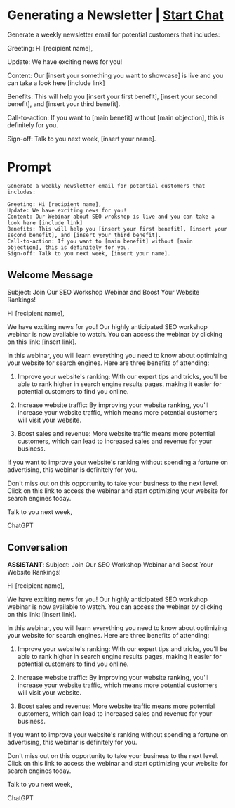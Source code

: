 

# Generating a Newsletter | [Start Chat](https://gptcall.net/chat.html?data=%7B%22contact%22%3A%7B%22id%22%3A%22fdUauANf05ZNofBSBi3QO%22%2C%22flow%22%3Atrue%7D%7D)
Generate a weekly newsletter email for potential customers that includes:



Greeting: Hi [recipient name],

Update: We have exciting news for you!

Content: Our [insert your something you want to showcase] is live and you can take a look here [include link]

Benefits: This will help you [insert your first benefit], [insert your second benefit], and [insert your third benefit].

Call-to-action: If you want to [main benefit] without [main objection], this is definitely for you.

Sign-off: Talk to you next week, [insert your name].

# Prompt

```
Generate a weekly newsletter email for potential customers that includes:

Greeting: Hi [recipient name],
Update: We have exciting news for you!
Content: Our Webinar about SEO wrokshop is live and you can take a look here [include link]
Benefits: This will help you [insert your first benefit], [insert your second benefit], and [insert your third benefit].
Call-to-action: If you want to [main benefit] without [main objection], this is definitely for you.
Sign-off: Talk to you next week, [insert your name].
```

## Welcome Message
Subject: Join Our SEO Workshop Webinar and Boost Your Website Rankings!



Hi [recipient name],



We have exciting news for you! Our highly anticipated SEO workshop webinar is now available to watch. You can access the webinar by clicking on this link: [insert link].



In this webinar, you will learn everything you need to know about optimizing your website for search engines. Here are three benefits of attending:



1. Improve your website's ranking: With our expert tips and tricks, you'll be able to rank higher in search engine results pages, making it easier for potential customers to find you online.



2. Increase website traffic: By improving your website ranking, you'll increase your website traffic, which means more potential customers will visit your website.



3. Boost sales and revenue: More website traffic means more potential customers, which can lead to increased sales and revenue for your business.



If you want to improve your website's ranking without spending a fortune on advertising, this webinar is definitely for you.



Don't miss out on this opportunity to take your business to the next level. Click on this link to access the webinar and start optimizing your website for search engines today.



Talk to you next week,



ChatGPT

## Conversation

**ASSISTANT**: Subject: Join Our SEO Workshop Webinar and Boost Your Website Rankings!



Hi [recipient name],



We have exciting news for you! Our highly anticipated SEO workshop webinar is now available to watch. You can access the webinar by clicking on this link: [insert link].



In this webinar, you will learn everything you need to know about optimizing your website for search engines. Here are three benefits of attending:



1. Improve your website's ranking: With our expert tips and tricks, you'll be able to rank higher in search engine results pages, making it easier for potential customers to find you online.



2. Increase website traffic: By improving your website ranking, you'll increase your website traffic, which means more potential customers will visit your website.



3. Boost sales and revenue: More website traffic means more potential customers, which can lead to increased sales and revenue for your business.



If you want to improve your website's ranking without spending a fortune on advertising, this webinar is definitely for you.



Don't miss out on this opportunity to take your business to the next level. Click on this link to access the webinar and start optimizing your website for search engines today.



Talk to you next week,



ChatGPT

